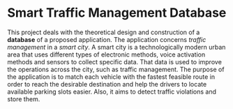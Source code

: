 # Smart Traffic Management Database
This project deals with the theoretical design and construction of a **database** of a proposed application. The application concerns *traffic management* in a *smart city*. A smart city is a technologically modern urban area that uses different types of electronic methods, voice activation methods and sensors to collect specific data. That data is used to improve the operations across the city, such as traffic management.
The purpose of the application is to match each vehicle with the fastest feasible route in order to reach the desirable destination and
help the drivers to locate available parking slots easier. Also, it aims to detect traffic violations and store them.
